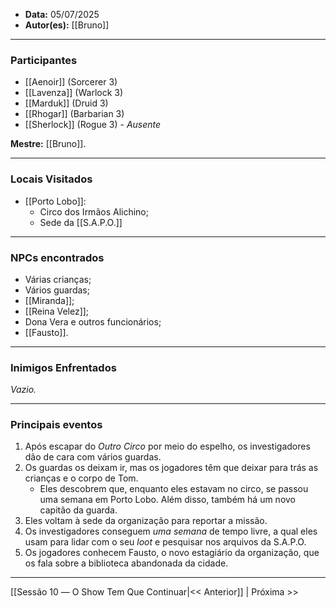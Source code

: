 - **Data:** 05/07/2025
- **Autor(es):** [[Bruno]]

---

### Participantes

- [[Aenoir]] (Sorcerer 3)
- [[Lavenza]] (Warlock 3)
- [[Marduk]] (Druid 3)
- [[Rhogar]] (Barbarian 3)
- [[Sherlock]] (Rogue 3) - *Ausente*

**Mestre:** [[Bruno]].

---  

### Locais Visitados

- [[Porto Lobo]]:
	- Circo dos Irmãos Alichino;
	- Sede da [[S.A.P.O.]]

---

### NPCs encontrados

- Várias crianças;
- Vários guardas;
- [[Miranda]];
- [[Reina Velez]];
- Dona Vera e outros funcionários;
- [[Fausto]].

---

### Inimigos Enfrentados

*Vazio.*

---

### Principais eventos

1. Após escapar do *Outro Circo* por meio do espelho, os investigadores dão de cara com vários guardas.
2. Os guardas os deixam ir, mas os jogadores têm que deixar para trás as crianças e o corpo de Tom.
	- Eles descobrem que, enquanto eles estavam no circo, se passou uma semana em Porto Lobo. Além disso, também há um novo capitão da guarda.
3. Eles voltam à sede da organização para reportar a missão.
4. Os investigadores conseguem *uma semana* de tempo livre, a qual eles usam para lidar com o seu *loot* e pesquisar nos arquivos da S.A.P.O.
5. Os jogadores conhecem Fausto, o novo estagiário da organização, que os fala sobre a biblioteca abandonada da cidade.

---

[[Sessão 10 ― O Show Tem Que Continuar|<< Anterior]] | Próxima >>